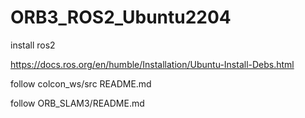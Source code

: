 # ORB3_ROS2_Ubuntu2204

install ros2

https://docs.ros.org/en/humble/Installation/Ubuntu-Install-Debs.html

follow colcon_ws/src README.md

follow ORB_SLAM3/README.md

